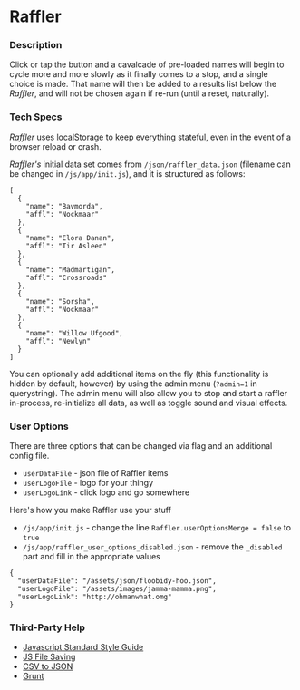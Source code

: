 # Raffler

### Description
Click or tap the button and a cavalcade of pre-loaded names will begin to cycle more and more slowly as it finally comes to a stop, and a single choice is made. That name will then be added to a results list below the *Raffler*, and will not be chosen again if re-run (until a reset, naturally).

### Tech Specs
*Raffler* uses [localStorage](https://developer.mozilla.org/en-US/docs/Web/API/Window/localStorage) to keep everything stateful, even in the event of a browser reload or crash.

*Raffler's* initial data set comes from `/json/raffler_data.json` (filename can be changed in `/js/app/init.js`), and it is structured as follows:

```
[
  {
    "name": "Bavmorda",
    "affl": "Nockmaar"
  },
  {
    "name": "Elora Danan",
    "affl": "Tir Asleen"
  },
  {
    "name": "Madmartigan",
    "affl": "Crossroads"
  },
  {
    "name": "Sorsha",
    "affl": "Nockmaar"
  },
  {
    "name": "Willow Ufgood",
    "affl": "Newlyn"
  }
]
```
You can optionally add additional items on the fly (this functionality is hidden by default, however) by using the admin menu (`?admin=1` in querystring). The admin menu will also allow you to stop and start a raffler in-process, re-initialize all data, as well as toggle sound and visual effects.

### User Options
There are three options that can be changed via flag and an additional config file.

* `userDataFile` - json file of Raffler items
* `userLogoFile` - logo for your thingy
* `userLogoLink` - click logo and go somewhere

Here's how you make Raffler use your stuff
* `/js/app/init.js` - change the line `Raffler.userOptionsMerge = false` to `true`
* `/js/app/raffler_user_options_disabled.json` - remove the `_disabled` part and fill in the appropriate values

```
{
  "userDataFile": "/assets/json/floobidy-hoo.json",
  "userLogoFile": "/assets/images/jamma-mamma.png",
  "userLogoLink": "http://ohmanwhat.omg"
}
```

### Third-Party Help
* [Javascript Standard Style Guide](https://github.com/standard/standard)
* [JS File Saving](https://github.com/eligrey/FileSaver.js)
* [CSV to JSON](https://github.com/Keyang/node-csvtojson)
* [Grunt](https://github.com/gruntjs/grunt)
